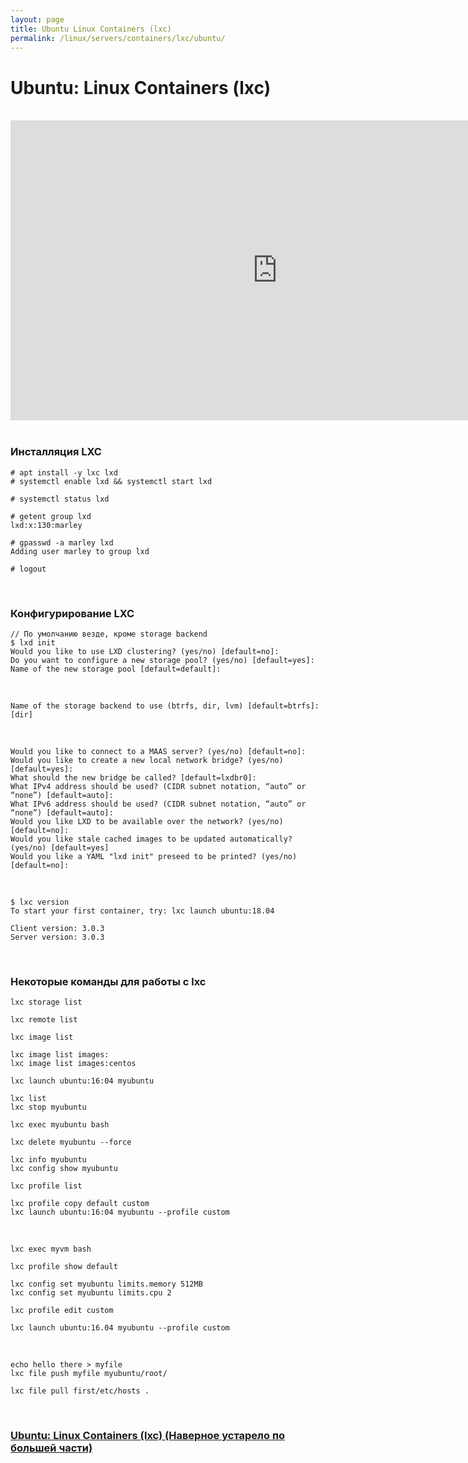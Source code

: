 ```yaml
---
layout: page
title: Ubuntu Linux Containers (lxc)
permalink: /linux/servers/containers/lxc/ubuntu/
---
```


# Ubuntu: Linux Containers (lxc)

<br/>

<div align="center">
    <iframe width="853" height="480" src="https://www.youtube.com/embed/CWmkSj_B-wo" frameborder="0" allow="autoplay; encrypted-media" allowfullscreen></iframe>
</div>

<br/>

### Инсталляция LXC

    # apt install -y lxc lxd
    # systemctl enable lxd && systemctl start lxd

    # systemctl status lxd

    # getent group lxd
    lxd:x:130:marley

    # gpasswd -a marley lxd
    Adding user marley to group lxd

    # logout

<br/>

### Конфигурирование LXC

    // По умолчанию везде, кроме storage backend
    $ lxd init
    Would you like to use LXD clustering? (yes/no) [default=no]:
    Do you want to configure a new storage pool? (yes/no) [default=yes]:
    Name of the new storage pool [default=default]:

<br/>

    Name of the storage backend to use (btrfs, dir, lvm) [default=btrfs]: [dir]

<br/>

    Would you like to connect to a MAAS server? (yes/no) [default=no]:
    Would you like to create a new local network bridge? (yes/no) [default=yes]:
    What should the new bridge be called? [default=lxdbr0]:
    What IPv4 address should be used? (CIDR subnet notation, “auto” or “none”) [default=auto]:
    What IPv6 address should be used? (CIDR subnet notation, “auto” or “none”) [default=auto]:
    Would you like LXD to be available over the network? (yes/no) [default=no]:
    Would you like stale cached images to be updated automatically? (yes/no) [default=yes]
    Would you like a YAML "lxd init" preseed to be printed? (yes/no) [default=no]:

<br/>

    $ lxc version
    To start your first container, try: lxc launch ubuntu:18.04

    Client version: 3.0.3
    Server version: 3.0.3

<br/>

### Некоторые команды для работы с lxc

    lxc storage list

    lxc remote list

    lxc image list

    lxc image list images:
    lxc image list images:centos

    lxc launch ubuntu:16:04 myubuntu

    lxc list
    lxc stop myubuntu

    lxc exec myubuntu bash

    lxc delete myubuntu --force

    lxc info myubuntu
    lxc config show myubuntu

    lxc profile list

    lxc profile copy default custom
    lxc launch ubuntu:16:04 myubuntu --profile custom

<br/>

    lxc exec myvm bash

    lxc profile show default

    lxc config set myubuntu limits.memory 512MB
    lxc config set myubuntu limits.cpu 2

    lxc profile edit custom

    lxc launch ubuntu:16.04 myubuntu --profile custom

<br/>

    echo hello there > myfile
    lxc file push myfile myubuntu/root/

    lxc file pull first/etc/hosts .

<br/>

### [Ubuntu: Linux Containers (lxc) (Наверное устарело по большей части)](/linux/servers/containers/lxc/ubuntu/archive/)
